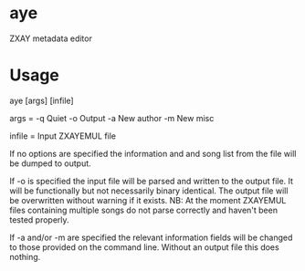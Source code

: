 # aye
ZXAY metadata editor

# Usage
aye [args] [infile]

args = 
-q  Quiet
-o  Output
-a  New author
-m  New misc

infile = Input ZXAYEMUL file

If no options are specified the information and and song list from the file will be dumped to output.

If -o is specified the input file will be parsed and written to the output file.  It will be functionally but not necessarily binary identical.  The output file will be overwritten without warning if it exists.
NB: At the moment ZXAYEMUL files containing multiple songs do not parse correctly and haven't been tested properly.

If -a and/or -m are specified the relevant information fields will be changed to those provided on the command line.  Without an output file this does nothing.
